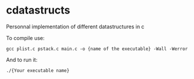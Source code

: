 # cdatastructs

Personnal implementation of different datastructures in c

To compile use:

    gcc plist.c pstack.c main.c -o {name of the executable} -Wall -Werror
        
And to run it:

    ./{Your executable name}

